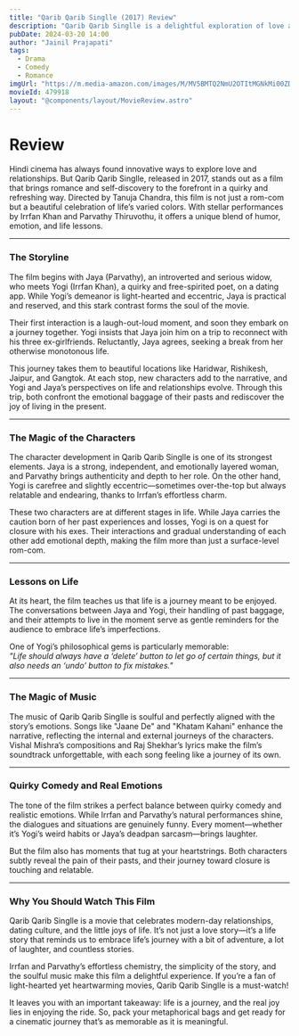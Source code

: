 ```yaml
---
title: "Qarib Qarib Singlle (2017) Review"
description: "Qarib Qarib Singlle is a delightful exploration of love and self-discovery, showcasing the journey of two contrasting characters as they navigate their pasts and embrace life's imperfections."
pubDate: 2024-03-20 14:00
author: "Jainil Prajapati"
tags:
  - Drama
  - Comedy
  - Romance
imgUrl: "https://m.media-amazon.com/images/M/MV5BMTQ2NmU2OTItMGNkMi00ZDA4LWIzZjQtNDBmYjk5ZWU1ZDM3XkEyXkFqcGdeQXVyODMyODMxNDY@._V1_FMjpg_UX1000_.jpg"
movieId: 479918
layout: "@components/layout/MovieReview.astro"
---
```


# Review

Hindi cinema has always found innovative ways to explore love and relationships. But Qarib Qarib Singlle, released in 2017, stands out as a film that brings romance and self-discovery to the forefront in a quirky and refreshing way. Directed by Tanuja Chandra, this film is not just a rom-com but a beautiful celebration of life’s varied colors. With stellar performances by Irrfan Khan and Parvathy Thiruvothu, it offers a unique blend of humor, emotion, and life lessons.

---

### The Storyline

The film begins with Jaya (Parvathy), an introverted and serious widow, who meets Yogi (Irrfan Khan), a quirky and free-spirited poet, on a dating app. While Yogi’s demeanor is light-hearted and eccentric, Jaya is practical and reserved, and this stark contrast forms the soul of the movie.

Their first interaction is a laugh-out-loud moment, and soon they embark on a journey together. Yogi insists that Jaya join him on a trip to reconnect with his three ex-girlfriends. Reluctantly, Jaya agrees, seeking a break from her otherwise monotonous life.

This journey takes them to beautiful locations like Haridwar, Rishikesh, Jaipur, and Gangtok. At each stop, new characters add to the narrative, and Yogi and Jaya’s perspectives on life and relationships evolve. Through this trip, both confront the emotional baggage of their pasts and rediscover the joy of living in the present.

---

### The Magic of the Characters

The character development in Qarib Qarib Singlle is one of its strongest elements. Jaya is a strong, independent, and emotionally layered woman, and Parvathy brings authenticity and depth to her role. On the other hand, Yogi is carefree and slightly eccentric—sometimes over-the-top but always relatable and endearing, thanks to Irrfan’s effortless charm.

These two characters are at different stages in life. While Jaya carries the caution born of her past experiences and losses, Yogi is on a quest for closure with his exes. Their interactions and gradual understanding of each other add emotional depth, making the film more than just a surface-level rom-com.

---

### Lessons on Life

At its heart, the film teaches us that life is a journey meant to be enjoyed. The conversations between Jaya and Yogi, their handling of past baggage, and their attempts to live in the moment serve as gentle reminders for the audience to embrace life’s imperfections.

One of Yogi’s philosophical gems is particularly memorable:  
_"Life should always have a ‘delete’ button to let go of certain things, but it also needs an ‘undo’ button to fix mistakes."_

---

### The Magic of Music

The music of Qarib Qarib Singlle is soulful and perfectly aligned with the story’s emotions. Songs like "Jaane De" and "Khatam Kahani" enhance the narrative, reflecting the internal and external journeys of the characters. Vishal Mishra’s compositions and Raj Shekhar’s lyrics make the film’s soundtrack unforgettable, with each song feeling like a journey of its own.

---

### Quirky Comedy and Real Emotions

The tone of the film strikes a perfect balance between quirky comedy and realistic emotions. While Irrfan and Parvathy’s natural performances shine, the dialogues and situations are genuinely funny. Every moment—whether it’s Yogi’s weird habits or Jaya’s deadpan sarcasm—brings laughter.

But the film also has moments that tug at your heartstrings. Both characters subtly reveal the pain of their pasts, and their journey toward closure is touching and relatable.

---

### Why You Should Watch This Film

Qarib Qarib Singlle is a movie that celebrates modern-day relationships, dating culture, and the little joys of life. It’s not just a love story—it’s a life story that reminds us to embrace life’s journey with a bit of adventure, a lot of laughter, and countless stories.

Irrfan and Parvathy’s effortless chemistry, the simplicity of the story, and the soulful music make this film a delightful experience. If you’re a fan of light-hearted yet heartwarming movies, Qarib Qarib Singlle is a must-watch!

It leaves you with an important takeaway: life is a journey, and the real joy lies in enjoying the ride. So, pack your metaphorical bags and get ready for a cinematic journey that’s as memorable as it is meaningful.
